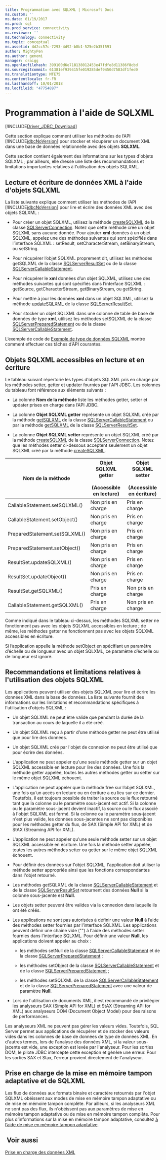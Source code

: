 ```yaml
---
title: Programmation avec SQLXML | Microsoft Docs
ms.custom: ''
ms.date: 01/19/2017
ms.prod: sql
ms.prod_service: connectivity
ms.reviewer: ''
ms.technology: connectivity
ms.topic: conceptual
ms.assetid: 4d2cc57c-7293-4d92-b8b1-525e2b35f591
author: MightyPen
ms.author: genemi
manager: craigg
ms.openlocfilehash: 399100d6e718138012453e47fdfe8d11386f8cbd
ms.sourcegitcommit: 61381ef939415fe019285def9450d7583df1fed0
ms.translationtype: MTE75
ms.contentlocale: fr-FR
ms.lasthandoff: 10/01/2018
ms.locfileid: "47754897"
---
```

# <a name="programming-with-sqlxml"></a>Programmation à l'aide de SQLXML
[!INCLUDE[Driver_JDBC_Download](../../includes/driver_jdbc_download.md)]

  Cette section explique comment utiliser les méthodes de l’API [!INCLUDE[jdbcNoVersion](../../includes/jdbcnoversion_md.md)] pour stocker et récupérer un document XML dans une base de données relationnelle avec des objets **SQLXML**.  
  
 Cette section contient également des informations sur les types d'objets SQLXML ; par ailleurs, elle dresse une liste des recommandations et limitations importantes relatives à l'utilisation des objets SQLXML.  
  
## <a name="reading-and-writing-xml-data-with-sqlxml-objects"></a>Lecture et écriture de données XML à l'aide d'objets SQLXML  
 La liste suivante explique comment utiliser les méthodes de l’API [!INCLUDE[jdbcNoVersion](../../includes/jdbcnoversion_md.md)] pour lire et écrire des données XML avec des objets SQLXML :  
  
-   Pour créer un objet SQLXML, utilisez la méthode [createSQLXML](../../connect/jdbc/reference/createsqlxml-method-sqlserverconnection.md) de la classe [SQLServerConnection](../../connect/jdbc/reference/sqlserverconnection-class.md). Notez que cette méthode crée un objet SQLXML sans aucune donnée. Pour ajouter **xml** données à un objet SQLXML, appelez une des méthodes suivantes qui sont spécifiés dans l’interface SQLXML : setResult, setCharacterStream, setBinaryStream, ou setString.  
  
-   Pour récupérer l’objet SQLXML proprement dit, utilisez les méthodes getSQLXML de la classe [SQLServerResultSet](../../connect/jdbc/reference/sqlserverresultset-class.md) ou de la classe [SQLServerCallableStatement](../../connect/jdbc/reference/sqlservercallablestatement-class.md).  
  
-   Pour récupérer le **xml** données d’un objet SQLXML, utilisez une des méthodes suivantes qui sont spécifiés dans l’interface SQLXML : getSource, getCharacterStream, getBinaryStream, ou getString.  
  
-   Pour mettre à jour les données **xml** dans un objet SQLXML, utilisez la méthode [updateSQLXML](../../connect/jdbc/reference/updatesqlxml-method-sqlserverresultset.md) de la classe [SQLServerResultSet](../../connect/jdbc/reference/sqlserverresultset-class.md).  
  
-   Pour stocker un objet SQLXML dans une colonne de table de base de données de type **xml**, utilisez les méthodes setSQLXML de la classe [SQLServerPreparedStatement](../../connect/jdbc/reference/sqlserverpreparedstatement-class.md) ou de la classe [SQLServerCallableStatement](../../connect/jdbc/reference/sqlservercallablestatement-class.md).  
  
 L’exemple de code de [Exemple de type de données SQLXML](../../connect/jdbc/sqlxml-data-type-sample.md) montre comment effectuer ces tâches d’API courantes.  
  
## <a name="readable-and-writable-sqlxml-objects"></a>Objets SQLXML accessibles en lecture et en écriture  
 Le tableau suivant répertorie les types d'objets SQLXML pris en charge par les méthodes setter, getter et updater fournies par l'API JDBC. Les colonnes du tableau font référence aux éléments suivants :  
  
-   La colonne **Nom de la méthode** liste les méthodes getter, setter et updater prises en charge dans l’API JDBC.  
  
-   La colonne **Objet SQLXML getter** représente un objet SQLXML créé par la méthode [getSQLXML](../../connect/jdbc/reference/getsqlxml-method-sqlservercallablestatement.md) de la classe [SQLServerCallableStatement](../../connect/jdbc/reference/sqlservercallablestatement-class.md) ou par la méthode [getSQLXML](../../connect/jdbc/reference/getsqlxml-method-sqlserverresultset.md) de la classe [SQLServerResultSet](../../connect/jdbc/reference/sqlserverresultset-class.md).  
  
-   La colonne **Objet SQLXML setter** représente un objet SQLXML créé par la méthode [createSQLXML](../../connect/jdbc/reference/createsqlxml-method-sqlserverconnection.md) de la classe [SQLServerConnection](../../connect/jdbc/reference/sqlserverconnection-class.md). Notez que les méthodes setter ci-dessous acceptent seulement un objet SQLXML créé par la méthode [createSQLXML](../../connect/jdbc/reference/createsqlxml-method-sqlserverconnection.md).  
  
|Nom de la méthode|Objet SQLXML getter<br /><br /> (Accessible en lecture)|Objet SQLXML setter<br /><br /> (Accessible en écriture)|  
|-----------------|-------------------------------------------|-------------------------------------------|  
|CallableStatement.setSQLXML()|Non pris en charge|Pris en charge|  
|CallableStatement.setObject()|Non pris en charge|Pris en charge|  
|PreparedStatement.setSQLXML()|Non pris en charge|Pris en charge|  
|PreparedStatement.setObject()|Non pris en charge|Pris en charge|  
|ResultSet.updateSQLXML()|Non pris en charge|Pris en charge|  
|ResultSet.updateObject()|Non pris en charge|Pris en charge|  
|ResultSet.getSQLXML()|Pris en charge|Non pris en charge|  
|CallableStatement.getSQLXML()|Pris en charge|Non pris en charge|  
  
 Comme indiqué dans le tableau ci-dessus, les méthodes SQLXML setter ne fonctionnent pas avec les objets SQLXML accessibles en lecture ; de même, les méthodes getter ne fonctionnent pas avec les objets SQLXML accessibles en écriture.  
  
 Si l’application appelle la méthode setObject en spécifiant un paramètre d’échelle ou de longueur avec un objet SQLXML, ce paramètre d’échelle ou de longueur est ignoré.  
  
## <a name="guidelines-and-limitations-when-using-sqlxml-objects"></a>Recommandations et limitations relatives à l'utilisation des objets SQLXML  
 Les applications peuvent utiliser des objets SQLXML pour lire et écrire les données XML dans la base de données. La liste suivante fournit des informations sur les limitations et recommandations spécifiques à l'utilisation d'objets SQLXML :  
  
-   Un objet SQLXML ne peut être valide que pendant la durée de la transaction au cours de laquelle il a été créé.  
  
-   Un objet SQLXML reçu à partir d'une méthode getter ne peut être utilisé que pour lire des données.  
  
-   Un objet SQLXML créé par l'objet de connexion ne peut être utilisé que pour écrire des données.  
  
-   L'application ne peut appeler qu'une seule méthode getter sur un objet SQLXML accessible en lecture pour lire des données. Une fois la méthode getter appelée, toutes les autres méthodes getter ou setter sur le même objet SQLXML échouent.  
  
-   L’application ne peut appeler que la méthode free sur l’objet SQLXML, une fois qu’un accès en lecture ou en écriture a eu lieu sur ce dernier. Toutefois, il est toujours possible de traiter la source ou le flux retourné tant que la colonne ou le paramètre sous-jacent est actif. Si la colonne ou le paramètre sous-jacent devient inactif, la source ou le flux associé à l'objet SQLXML est fermé. Si la colonne ou le paramètre sous-jacent n'est plus valide, les données sous-jacentes ne sont pas disponibles pour les méthodes getter du flux, de SAX (Simple API for XML) et de StAX (Streaming API for XML).  
  
-   L'application ne peut appeler qu'une seule méthode setter sur un objet SQLXML accessible en écriture. Une fois la méthode setter appelée, toutes les autres méthodes setter ou getter sur le même objet SQLXML échouent.  
  
-   Pour définir des données sur l'objet SQLXML, l'application doit utiliser la méthode setter appropriée ainsi que les fonctions correspondantes dans l'objet retourné.  
  
-   Les méthodes getSQLXML de la classe [SQLServerCallableStatement](../../connect/jdbc/reference/sqlservercallablestatement-class.md) et de la classe [SQLServerResultSet](../../connect/jdbc/reference/sqlserverresultset-class.md) retournent des données **Null** si la colonne sous-jacente est **Null**.  
  
-   Les objets setter peuvent être valides via la connexion dans laquelle ils ont été créés.  
  
-   Les applications ne sont pas autorisées à définir une valeur **Null** à l’aide des méthodes setter fournies par l’interface SQLXML. Les applications peuvent définir une chaîne vide ("") à l'aide des méthodes setter fournies dans l'interface SQLXML. Pour définir une valeur **Null**, les applications doivent appeler au choix :  
  
    -   les méthodes setNull de la classe [SQLServerCallableStatement](../../connect/jdbc/reference/sqlservercallablestatement-class.md) et de la classe [SQLServerPreparedStatement](../../connect/jdbc/reference/sqlserverpreparedstatement-class.md) ;  
  
    -   les méthodes setObject de la classe [SQLServerCallableStatement](../../connect/jdbc/reference/sqlservercallablestatement-class.md) et de la classe [SQLServerPreparedStatement](../../connect/jdbc/reference/sqlserverpreparedstatement-class.md) ;  
  
    -   les méthodes setSQLXML de la classe [SQLServerCallableStatement](../../connect/jdbc/reference/sqlservercallablestatement-class.md) et de la classe [SQLServerPreparedStatement](../../connect/jdbc/reference/sqlserverpreparedstatement-class.md) avec une valeur de paramètre **Null**.  
  
-   Lors de l'utilisation de documents XML, il est recommandé de privilégier les analyseurs SAX (Simple API for XML) et StAX (Streaming API for XML) aux analyseurs DOM (Document Object Model) pour des raisons de performances.  
  
 Les analyseurs XML ne peuvent pas gérer les valeurs vides. Toutefois, SQL Server permet aux applications de récupérer et de stocker des valeurs vides dans les colonnes de base de données de type de données XML. En d'autres termes, lors de l'analyse des données XML, si la valeur sous-jacente est vide, une exception est levée par l'analyseur. Pour les sorties DOM, le pilote JDBC intercepte cette exception et génère une erreur. Pour les sorties SAX et Stax, l'erreur provient directement de l'analyseur.  
  
## <a name="adaptive-buffering-and-sqlxml-support"></a>Prise en charge de la mise en mémoire tampon adaptative et de SQLXML  
 Les flux de données aux formats binaire et caractère retournés par l'objet SQLXML obéissent aux modes de mise en mémoire tampon adaptative ou de mise en mémoire tampon complète. Par ailleurs, si les analyseurs XML ne sont pas des flux, ils n'obéissent pas aux paramètres de mise en mémoire tampon adaptative ou de mise en mémoire tampon complète. Pour plus d’informations sur la mise en mémoire tampon adaptative, consultez [à l’aide de mise en mémoire tampon adaptative](../../connect/jdbc/using-adaptive-buffering.md).  
  
## <a name="see-also"></a> Voir aussi  
 [Prise en charge des données XML](../../connect/jdbc/supporting-xml-data.md)  
  
  
